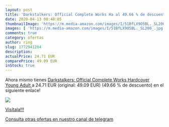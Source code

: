 ```yaml
---
layout: post
title: 'Darkstalkers: Official Complete Works Ha al 49.66 % de descuento'
date: 2020-04-13 00:48:05
thumbnailImage: 'https://m.media-amazon.com/images/I/51BfLX9O5BL._SL200_.jpg'
images: [ 'https://m.media-amazon.com/images/I/51BfLX9O5BL._SL200_.jpg' ]
comments: true
category: ofertas
author: ring
slug: 1772941204
description:
actualPrice: 24.71 EUR
comparePrice: 49.09 EUR
inStock: true
---
```


Ahora mismo tienes [Darkstalkers: Official Complete Works Hardcover  Young Adult ](https://www.amazon.com/dp/1772941204/?tag=redken08-20) a 24.71 EUR (original: 49.09 EUR) (49.66 %  de descuento) en el siguiente enlace!

[![](https://m.media-amazon.com/images/I/51BfLX9O5BL._SL200_.jpg)](https://www.amazon.com/dp/1772941204/?tag=redken08-20)

[Visítala!!!](https://www.amazon.com/dp/1772941204/?tag=redken08-20)

[Consulta otras ofertas en nuestro canal de telegram](https://t.me/s/ofertas25)
